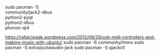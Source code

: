 sudo pacman -S \
  community/jack2-dbus \
  python2-pyqt \
  python2-dbus \
  phonon-qt4

https://rafalcieslak.wordpress.com/2012/08/29/usb-midi-controllers-and-making-music-with-ubuntu/
sudo pacman -S community/lmms
sudo pacman -S extra/pulseaudio-jack
sudo pacman -S qjackctl
